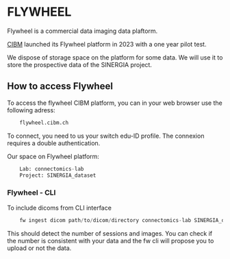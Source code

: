 ﻿


# FLYWHEEL


Flywheel is a commercial data imaging data plaftorm.

[CIBM](https://cibm.ch/the-center/) launched its Flywheel platform in 2023 with a one year pilot test. 

We dispose of storage space on the platform for some data.
We will use it to store the prospective data of the SINERGIA project.


## How to access Flywheel 

To access the flywheel CIBM platform, you can in your web browser use the following adress:

```py
	flywheel.cibm.ch
```

To connect, you need to us your switch edu-ID profile. 
The connexion requires a double authentication. 

Our space on Flywheel platform:

```py
	Lab: connectomics-lab
	Project: SINERGIA_dataset
```


### Flywheel - CLI 

To include dicoms from CLI interface

```py
	fw ingest dicom path/to/dicom/directory connectomics-lab SINERGIA_dataset --subject 01 --session 01
```
 
 This should detect the number of sessions and images.
 You can check if the number is consistent with your data and the fw cli will propose you to upload or not the data. 










